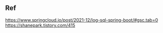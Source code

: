 
## Ref

https://www.springcloud.io/post/2021-12/log-sql-spring-boot/#gsc.tab=0
https://shanepark.tistory.com/415